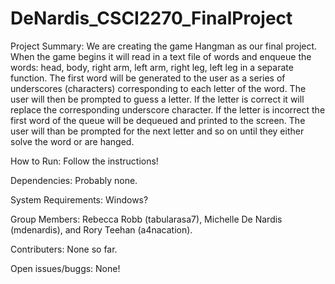 # DeNardis_CSCI2270_FinalProject

Project Summary:
We are creating the game Hangman as our final project.  When the game begins it will read in a text file 
of words and enqueue the words: head, body, right arm, left arm, right leg, left leg in a separate function. 
The first word will be generated to the user as a series of underscores (characters)
corresponding to each letter of the word.  The user will then be prompted to guess a letter. If
the letter is correct it will replace the corresponding underscore character. If the letter is incorrect the first
word of the queue will be dequeued and printed to the screen.  The user will than be prompted for the next letter
and so on until they either solve the word or are hanged.

How to Run:
Follow the instructions!

Dependencies:
Probably none.

System Requirements:
Windows?

Group Members:
Rebecca Robb (tabularasa7), Michelle De Nardis (mdenardis), and Rory Teehan (a4nacation).

Contributers:
None so far.

Open issues/buggs:
None!



